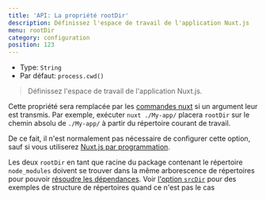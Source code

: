 ```yaml
---
title: 'API: La propriété rootDir'
description: Définissez l'espace de travail de l'application Nuxt.js
menu: rootDir
category: configuration
position: 123
---
```


- Type: `String`
- Par défaut: `process.cwd()`

> Définissez l'espace de travail de l'application Nuxt.js.

Cette propriété sera remplacée par les [commandes nuxt](/guide/commandes) si un argument leur est transmis. Par exemple, exécuter `nuxt ./My-app/` placera `rootDir` sur le chemin absolu de `./My-app/` à partir du répertoire courant de travail.

De ce fait, il n'est normalement pas nécessaire de configurer cette option, sauf si vous utiliserez [Nuxt.js par programmation](/api/nuxt).

<div class="Alert Alert--blue">

Les deux `rootDir` en tant que racine du package contenant le répertoire `node_modules` doivent se trouver dans la même arborescence de répertoires pour pouvoir [résoudre les dépendances](https://nodejs.org/api/modules.html#modules_all_together). Voir [l'option `srcDir`](/api/configuration-srcdir) pour des exemples de structure de répertoires quand ce n'est pas le cas

</div>
